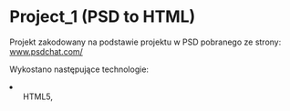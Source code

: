 # Project_1 (PSD to HTML)
Projekt zakodowany na podstawie projektu w PSD pobranego ze strony: www.psdchat.com/ 

Wykostano następujące technologie:
<li>
<ul>HTML5, </ul>
